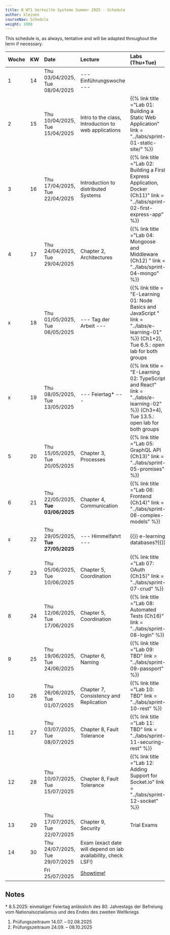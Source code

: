 ```yaml
---
title: B WT1 Verteilte Systeme Summer 2025 - Schedule
author: kleinen
courseNav: Schedule
weight: 1000
---
```



This schedule is, as always, tentative and will be adapted throughout the term if necessary.

| Woche | KW  | Date                               | Lecture                                                       | Labs (Thu+Tue)                                                                                                                               |
|:----- |:--- |:---------------------------------- |:------------------------------------------------------------- |:-------------------------------------------------------------------------------------------------------------------------------------------- |
| 1     | 14  | Thu 03/04/2025, Tue 08/04/2025     | --- Einführungswoche ---                                      |                                                                                                                                              |
| 2     | 15  | Thu 10/04/2025, Tue 15/04/2025     | Intro to the class, Introduction to web applications          | {{% link title ="Lab 01: Building a Static Web Application" link = "../labs/sprint-01-static-site/" %}}                                      |
| 3     | 16  | Thu 17/04/2025, Tue 22/04/2025     | Introduction to distributed Systems                           | {{% link title ="Lab 02: Building a First Express Application, Docker (Ch11)" link = "../labs/sprint-02-first-express-app" %}}               |
| 4     | 17  | Thu 24/04/2025, Tue 29/04/2025     | Chapter 2, Architectures                                      | {{% link title ="Lab 04: Mongoose and Middleware (Ch12) " link = "../labs/sprint-04-mongo" %}}                                               |
| x     | 18  | Thu 01/05/2025, Tue 06/05/2025     | --- Tag der Arbeit ---                                        | {{% link title = "E-Learning 01: Node Basics and JavaScript " link = "../labs/e-learning-01" %}} (Ch1+2), Tue 6.5.: open lab for both groups |
| x     | 19  | Thu 08/05/2025, Tue 13/05/2025     | --- Feiertag*  ---                                            | {{% link title = "E-Learning 02: TypeScript and React" link = "../labs/e-learning-02" %}} (Ch3+4), Tue 13.5.: open lab for both groups       |
| 5     | 20  | Thu 15/05/2025, Tue 20/05/2025     | Chapter 3, Processes                                          | {{% link title ="Lab 05: GraphQL API (Ch13)" link = "../labs/sprint-05-promises" %}}                                                         |
| 6     | 21  | Thu 22/05/2025, **Tue 03/06/2025** | Chapter 4, Communication                                      | {{% link title ="Lab 06: Frontend (Ch14)" link = "../labs/sprint-06-complex-models" %}}                                                      |
| x     | 22  | Thu 29/05/2025, **Tue 27/05/2025** | --- Himmelfahrt ---                                           | {{<comment>}} e-learning databases?{{</comment>}}                                                                                            |
| 7     | 23  | Thu 05/06/2025, Tue 10/06/2025     | Chapter 5, Coordination                                       | {{% link title ="Lab 07: OAuth (Ch15)" link = "../labs/sprint-07-crud" %}}                                                                   |
| 8     | 24  | Thu 12/06/2025, Tue 17/06/2025     | Chapter 5, Coordination                                       | {{% link title ="Lab 08: Automated Tests (Ch16)" link = "../labs/sprint-08-login" %}}                                                        |
| 9     | 25  | Thu 19/06/2025, Tue 24/06/2025     | Chapter 6, Naming                                             | {{% link title ="Lab 09: TBD" link = "../labs/sprint-09-passport" %}}                                                                        |
| 10    | 26  | Thu 26/06/2025, Tue 01/07/2025     | Chapter 7, Consistency and Replication                        | {{% link title ="Lab 10: TBD" link = "../labs/sprint-10-rest" %}}                                                                            |
| 11    | 27  | Thu 03/07/2025, Tue 08/07/2025     | Chapter 8, Fault Tolerance                                    | {{% link title ="Lab 11: TBD" link = "../labs/sprint-11-securing-rest" %}}                                                                   |
| 12    | 28  | Thu 10/07/2025, Tue 15/07/2025     | Chapter 8, Fault Tolerance                                    | {{% link title ="Lab 12: Adding Support for Socket.io" link = "../labs/sprint-12-socket" %}}                                                 |
| 13    | 29  | Thu 17/07/2025, Tue 22/07/2025     | Chapter 9, Security                                           | Trial Exams                                                                                                                                  |
| 14    | 30  | Thu 24/07/2025, Tue 29/07/2025     | Exam (exact date will depend on lab availability, check LSF!) |                                                                                                                                              |
|       |     | Fri 25/07/2025                     | [Showtime!](https://showtime.f4.htw-berlin.de/)               |                                                                                                                                              |



## Notes

\* 8.5.2025: einmaliger Feiertag anlässlich des 80. Jahrestags der Befreiung vom Nationalsozialismus und des Endes des zweiten Weltkriegs 

1. Prüfungszeitraum	14.07. – 02.08.2025
2. Prüfungszeitraum	24.09. – 08.10.2025

